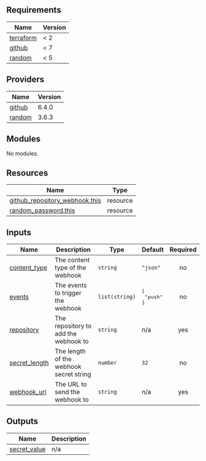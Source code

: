 <!-- BEGIN_TF_DOCS -->
## Requirements

| Name | Version |
|------|---------|
| <a name="requirement_terraform"></a> [terraform](#requirement\_terraform) | < 2 |
| <a name="requirement_github"></a> [github](#requirement\_github) | < 7 |
| <a name="requirement_random"></a> [random](#requirement\_random) | < 5 |

## Providers

| Name | Version |
|------|---------|
| <a name="provider_github"></a> [github](#provider\_github) | 6.4.0 |
| <a name="provider_random"></a> [random](#provider\_random) | 3.6.3 |

## Modules

No modules.

## Resources

| Name | Type |
|------|------|
| [github_repository_webhook.this](https://registry.terraform.io/providers/integrations/github/latest/docs/resources/repository_webhook) | resource |
| [random_password.this](https://registry.terraform.io/providers/hashicorp/random/latest/docs/resources/password) | resource |

## Inputs

| Name | Description | Type | Default | Required |
|------|-------------|------|---------|:--------:|
| <a name="input_content_type"></a> [content\_type](#input\_content\_type) | The content type of the webhook | `string` | `"json"` | no |
| <a name="input_events"></a> [events](#input\_events) | The events to trigger the webhook | `list(string)` | <pre>[<br/>  "push"<br/>]</pre> | no |
| <a name="input_repository"></a> [repository](#input\_repository) | The repository to add the webhook to | `string` | n/a | yes |
| <a name="input_secret_length"></a> [secret\_length](#input\_secret\_length) | The length of the webhook secret string | `number` | `32` | no |
| <a name="input_webhook_url"></a> [webhook\_url](#input\_webhook\_url) | The URL to send the webhook to | `string` | n/a | yes |

## Outputs

| Name | Description |
|------|-------------|
| <a name="output_secret_value"></a> [secret\_value](#output\_secret\_value) | n/a |
<!-- END_TF_DOCS -->
